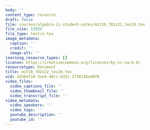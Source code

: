 ```yaml
---
body: ''
content_type: resource
draft: false
file: courses/algebra-ii-student-notes/mit18_702s22_lec24.tex
file_size: 12935
file_type: text/x-tex
image_metadata:
  caption: ''
  credit: ''
  image-alt: ''
learning_resource_types: []
license: https://creativecommons.org/licenses/by-nc-sa/4.0/
resourcetype: Document
title: mit18_702s22_lec24.tex
uid: 2d36ef16-3ce4-40cc-b351-2f3012be40f0
video_files:
  video_captions_file: ''
  video_thumbnail_file: ''
  video_transcript_file: ''
video_metadata:
  video_speakers: ''
  video_tags: ''
  youtube_description: ''
  youtube_id: ''
---
```

